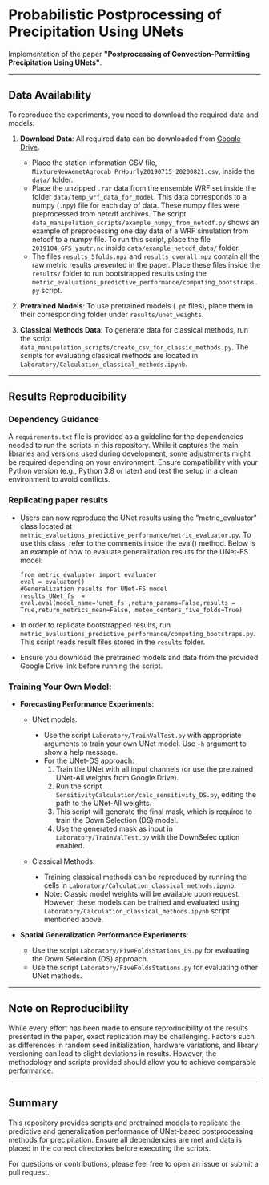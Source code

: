 # Probabilistic Postprocessing of Precipitation Using UNets

Implementation of the paper **"Postprocessing of Convection-Permitting Precipitation Using UNets"**.

---

## Data Availability

To reproduce the experiments, you need to download the required data and models:

1. **Download Data**: All required data can be downloaded from [Google Drive](https://drive.google.com/drive/folders/1FEzji7PpGvqXzRPBh961NDqujRgPf7JZ?usp=sharing).
   - Place the station information CSV file, `MixtureNewAemetAgrocab_PrHourly20190715_20200821.csv`, inside the `data/` folder.
   - Place the unzipped `.rar` data from the ensemble WRF set inside the folder `data/temp_wrf_data_for_model`. This data corresponds to a numpy (`.npy`) file for each day of data. These numpy files were preprocessed from netcdf archives. The script `data_manipulation_scripts/example_numpy_from_netcdf.py` shows an example of preprocessing one day data of a WRF simulation from netcdf to a numpy file. To run this script, place the file `2019104_GFS_ysutr.nc` inside `data/example_netcdf_data/` folder.
   - The files `results_5folds.npz` and `results_overall.npz` contain all the raw metric results presented in the paper. Place these files inside the `results/` folder to run bootstrapped results using the `metric_evaluations_predictive_performance/computing_bootstraps.py` script.

2. **Pretrained Models**: To use pretrained models (`.pt` files), place them in their corresponding folder under `results/unet_weights`.

3. **Classical Methods Data**: To generate data for classical methods, run the script `data_manipulation_scripts/create_csv_for_classic_methods.py`. The scripts for evaluating classical methods are located in `Laboratory/Calculation_classical_methods.ipynb`.

---

## Results Reproducibility

### Dependency Guidance

A `requirements.txt` file is provided as a guideline for the dependencies needed to run the scripts in this repository. While it captures the main libraries and versions used during development, some adjustments might be required depending on your environment. Ensure compatibility with your Python version (e.g., Python 3.8 or later) and test the setup in a clean environment to avoid conflicts.

### Replicating paper results

- Users can now reproduce the UNet results using the "metric_evaluator" class located at `metric_evaluations_predictive_performance/metric_evaluator.py`. To use this class, refer to the comments inside the eval() method. Below is an example of how to evaluate generalization results for the UNet-FS model:
  
  ```
  from metric_evaluator import evaluator
  eval = evaluator()
  #Generalization results for UNet-FS model
  results_UNet_fs  = eval.eval(model_name='unet_fs',return_params=False,results = True,return_metrics_mean=False, meteo_centers_five_folds=True)
  ```
- In order to replicate bootstrapped results, run `metric_evaluations_predictive_performance/computing_bootstraps.py`. This script reads result files stored in the `results` folder.
- Ensure you download the pretrained models and data from the provided Google Drive link before running the script.

### Training Your Own Model:
- **Forecasting Performance Experiments**:
  - UNet models:
    - Use the script `Laboratory/TrainValTest.py` with appropriate arguments to train your own UNet model. Use `-h` argument to show a help message.
    - For the UNet-DS approach:
      1. Train the UNet with all input channels (or use the pretrained UNet-All weights from Google Drive).
      2. Run the script `SensitivityCalculation/calc_sensitivity_DS.py`, editing the path to the UNet-All weights.
      3. This script will generate the final mask, which is required to train the Down Selection (DS) model.
      4. Use the generated mask as input in `Laboratory/TrainValTest.py` with the DownSelec option enabled.

  - Classical Methods:
    - Training classical methods can be reproduced by running the cells in `Laboratory/Calculation_classical_methods.ipynb`.
    - Note: Classic model weights will be available upon request. However, these models can be trained and evaluated using `Laboratory/Calculation_classical_methods.ipynb` script mentioned above.

- **Spatial Generalization Performance Experiments**:
  - Use the script `Laboratory/FiveFoldsStations_DS.py` for evaluating the Down Selection (DS) approach.
  - Use the script `Laboratory/FiveFoldsStations.py` for evaluating other UNet methods.

---

## Note on Reproducibility

While every effort has been made to ensure reproducibility of the results presented in the paper, exact replication may be challenging. Factors such as differences in random seed initialization, hardware variations, and library versioning can lead to slight deviations in results. However, the methodology and scripts provided should allow you to achieve comparable performance.

---

## Summary

This repository provides scripts and pretrained models to replicate the predictive and generalization performance of UNet-based postprocessing methods for precipitation. Ensure all dependencies are met and data is placed in the correct directories before executing the scripts.

For questions or contributions, please feel free to open an issue or submit a pull request.
